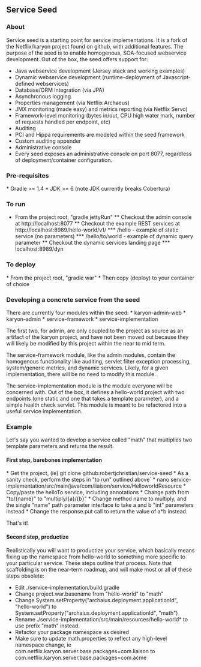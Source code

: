 <h2>Service Seed</h2>

<h3>About</h3>
Service seed is a starting point for service implementations.  It is a fork of the Netflix/karyon project found on github, with additional features.  The purpose of the seed is to enable homogenous, SOA-focused webservice development.  Out of the box, the seed offers support for:

* Java webservice development (Jersey stack and working examples)
* Dynamic webservice development (runtime-deployment of Javascript-defined webservices)
* Database/ORM integration (via JPA)
* Asynchronous logging
* Properties management (via Netflix Archaeus)
* JMX monitoring (made easy) and metrics reporting (via Netflix Servo)
* Framework-level monitoring (bytes in/out, CPU high water mark, number of requests handled per endpoint, etc)
* Auditing
 * PCI and Hippa requirements are modeled within the seed framework
 * Custom auditing appender
* Administrative console
 * Every seed exposes an administrative console on port 8077, regardless of deployment/container configuration.

<h3>Pre-requisites</h3>
* Gradle >= 1.4
* JDK >= 6 (note JDK currently breaks Cobertura)

<h3>To run</h3>

* From the project root, "gradle jettyRun"
** Checkout the admin console at http://localhost:8077
** Checkout the example REST services at http://localhost:8989/hello-world/v1/
*** /hello - example of static service (no parameters)
*** /hello/to/world - example of dynamic query parameter
** Checkout the dynamic services landing page
*** localhost:8989/dyn

<h3>To deploy</h3>
* From the project root, "gradle war"
* Then copy (deploy) to your container of choice

<h3>Developing a concrete service from the seed</h3>
There are currently four modules within the seed:
* karyon-admin-web
* karyon-admin
* service-framework
* service-implementation

The first two, for admin, are only coupled to the project as source as an artifact of the karyon project, and have not been moved out because they will likely be modified by this project within the near to mid term.

The service-framework module, like the admin modules, contain the homogenous functionality like auditing, servlet filter exception processing, system/generic metrics, and dynamic services.  Likely, for a given implementation, there will be no need to modify this module.

The service-implementation module is the module everyone will be concerned with.  Out of the box, it defines a hello-world project with two endpoints (one static and one that takes a template parameter), and a simple health check servlet.  This module is meant to be refactored into a useful service implementation.

<h3>Example</h3>

Let's say you wanted to develop a service called "math" that multiplies two template parameters and returns the result.  

<h4>First step, barebones implementation</h4>
* Get the project, (ie) git clone github:robertjchristian/service-seed
 * As a sanity check, perform the steps in "to run" outlined above`
* nano service-implementation/src/main/java/com/liaison/service/HelloworldResource
 * Copy/paste the helloTo service, including annotations
 * Change path from "to/{name}" to "multiply/{a}/{b}"
 * Change method name to multiply, and the single "name" path parameter interface to take a and b "int" parameters instead
 * Change the response.put call to return the value of a*b instead.

That's it!

<h4>Second step, productize</h4>

Realistically you will want to productize your service, which basically means fixing up the namespace from hello-world to something more specific to your particular service.  These steps outline that process.  Note that scaffolding is on the near-term roadmap, and will make most or all of these steps obsolete:

* Edit ./service-implementation/build.gradle
 * Change project.war.basename from "hello-world" to "math"
 * Change System.setProperty("archaius.deployment.applicationId", "hello-world") to System.setProperty("archaius.deployment.applicationId", "math")
* Rename ./service-implementation/src/main/resources/hello-world* to use prefix "math" instead.  
* Refactor your package namespace as desired 
 * Make sure to update math.properties to reflect any high-level namespace change, ie com.netflix.karyon.server.base.packages=com.liaison
to com.netflix.karyon.server.base.packages=com.acme





